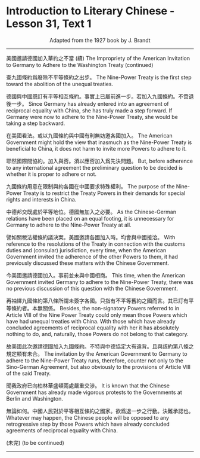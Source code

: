 # Introduction to Literary Chinese - Lesson 31, Text 1

<center>Adapted from the 1927 book by J. Brandt</center>

<!-- 美國邀請德國加入華約之不當(續)

查九國條約爲廢除不平等條約之出步德國與中國既訂有平等
相互條約事實上已屬前進一步若加入九國條約不啻退後一步
在美國看法或以九國條約與中國有利無妨邀各國加入耶然國
際間協約加入與否須以應否加入爲先決問題九國條約用意在
限制與約各國在中國要求特殊權利中德邦交既處於平等地位
德國無加入之必要譬如關稅法權條約議決案美國邀請各國加
入時均會與中國接洽今美國邀請德國加入事前並未與中國相
商再袖繹九國條約第八條所謂未簽字各國只指有不平等舊約
之國而言其已訂有平等條約者本無關係當然不在此列故美國
此次邀請德國加入九國條約不特與中德協定大有違背且與該

約第八條之規
定顯有未合聞
我政府已向柏
林華盛頓兩處
嚴重交涉無論
如何中國人民
對於平等相互
條約之國家欲
爲退一步之行
動決難承認也
(未完) -->

<!--

美國邀請德國加入華約之不當 (續)

查九國條約爲廢除不平等條約之出步。德國與中國既訂有平等
相互條約。事實上已屬前進一步。若加入九國條約。不啻退後一步。
在美國看法。或以九國條約與中國有利無妨邀各國加入。耶然國
際間協約。加入與否。須以應否加入爲先決問題。九國條約用意在
限制與約各國在中國要求特殊權利。中德邦交既處於平等地位。
德國無加入之必要。譬如關稅法權條約議決案。美國邀請各國加
入時。均會與中國接洽。今美國邀請德國加入。事前並未與中國相
商。再袖繹九國條約第八條所謂未簽字各國。只指有不平等舊約
之國而言。其已訂有平等條約者。本無關係。當然不在此列。故美國
此次邀請德國加入九國條約。不特與中德協定大有違背。且與該

約第八條之規
定顯有未合。聞
我政府已向柏
林華盛頓兩處
嚴重交涉。無論
如何。中國人民
對於平等相互
條約之國家。欲
爲退一步之行
動。決難承認也。

(未完)
-->

<!--

美國邀請德國加入華約之不當 (續)

查九國條約爲廢除不平等條約之出步。德國與中國既訂有平等相互條約。事實上已屬前進一步。若加入九國條約。不啻退後一步。在美國看法。或以九國條約與中國有利無妨邀各國加入。耶然國際間協約。加入與否。須以應否加入爲先決問題。九國條約用意在限制與約各國在中國要求特殊權利。中德邦交既處於平等地位。德國無加入之必要。譬如關稅法權條約議決案。美國邀請各國加入時。均會與中國接洽。今美國邀請德國加入。事前並未與中國相商。再袖繹九國條約第八條所謂未簽字各國。只指有不平等舊約之國而言。其已訂有平等條約者。本無關係。當然不在此列。故美國此次邀請德國加入九國條約。不特與中德協定大有違背。且與該約第八條之規定顯有未合。聞我政府已向柏林華盛頓兩處嚴重交涉。無論如何。中國人民對於平等相互條約之國家。欲爲退一步之行動。決難承認也。

(未完)
-->

<!--
1 TRANSLATION. THE IMPROPRIETY OF THE AMERICAN INVITATION TO GERMANY TO ADHERE TO THE WASHINGTON TREATY (continued). The Nine-Power Treaty is the first step toward the abolition of the unequal treaties. Since (m) Germany has already enter- ed into an agreement of reciprocal equality with China, she has truly made a step forward. If Germany were now to adhere to the Nine-Power Treaty, she would be taking a step backward. The American Government might hold the view that inasmuch as the Nine-Power Treaty is beneficial to China, it does not harm (無妨) to invite more Powers to adhere to it. But, before adherence to any international agreement the preliminary question to be decided is (爲先决問題) whether it is proper to adhere or not. The purpose(用意) of the Nine-Power Treaty is to restrict the Treaty Powers in their demands for special rights and interests in China. As the Chinese-German relations have been placed on an equal footing, it is unnecessary for Germany to adhere (to the Nine-Power Treaty) at all. With reference to the resolutions of the Treaty in connection with the customs duties and (consular) jurisdiction, every time, when the American Government invited the adherence of the other Powers to them, it had previously discussed (these matters) with the Chinese Government. This time, when the American Government invited Germany to adhere to the Nine-Power Treaty, there was no previous discussion of this question with the Chinese Government. Besides(), the non-signatory Powers referred to (所 調) in Article VIII of the Nine Power Treaty could only mean those Powers which have had unequal treaties with China. With those which have already concluded agreements of reciprocal equality with her it has absolutely nothing to do, and, naturally, those Powers do not belong to that

category(不在此例). The invitation by the American Govern- ment to Germany to adhere to the Nine-Power Treaty runs, therefore(故),counter not only to the Sino-German Agree- ment, but also obviously (1) to the provisions of Article VIII of the said Treaty. It is known ( 1 ) that the Chinese Govern- ment has already made vigorous protests (嚴重交涉) to the Governments at Berlin and Washington. Whatever may happen(無論如何), the Chinese people will be opposed ( 難承認) to any retrogressive step by those Powers which have already concluded agreements of reciprocal equality with China. (to be continued)

-->

---

美國邀請德國加入華約之不當 (續)
The Impropriety of the American Invitation to Germany to Adhere to the Washington Treaty (continued)

查九國條約爲廢除不平等條約之出步。
The Nine-Power Treaty is the first step toward the abolition of the unequal treaties.

德國與中國既訂有平等相互條約。事實上已屬前進一步。若加入九國條約。不啻退後一步。
Since Germany has already entered into an agreement of reciprocal equality with China, she has truly made a step forward. If Germany were now to adhere to the Nine-Power Treaty, she would be taking a step backward.

在美國看法。或以九國條約與中國有利無妨邀各國加入。
The American Government might hold the view that inasmuch as the Nine-Power Treaty is beneficial to China, it does not harm to invite more Powers to adhere to it.

耶然國際間協約。加入與否。須以應否加入爲先決問題。
But, before adherence to any international agreement the preliminary question to be decided is whether it is proper to adhere or not.

九國條約用意在限制與約各國在中國要求特殊權利。
The purpose of the Nine-Power Treaty is to restrict the Treaty Powers in their demands for special rights and interests in China.

中德邦交既處於平等地位。德國無加入之必要。
As the Chinese-German relations have been placed on an equal footing, it is unnecessary for Germany to adhere to the Nine-Power Treaty at all.

譬如關稅法權條約議決案。美國邀請各國加入時。均會與中國接洽。
With reference to the resolutions of the Treaty in connection with the customs duties and (consular) jurisdiction, every time, when the American Government invited the adherence of the other Powers to them, it had previously discussed these matters with the Chinese Government.

今美國邀請德國加入。事前並未與中國相商。
This time, when the American Government invited Germany to adhere to the Nine-Power Treaty, there was no previous discussion of this question with the Chinese Government.

再袖繹九國條約第八條所謂未簽字各國。只指有不平等舊約之國而言。其已訂有平等條約者。本無關係。
Besides, the non-signatory Powers referred to in Article VIII of the Nine Power Treaty could only mean those Powers which have had unequal treaties with China. With those which have already concluded agreements of reciprocal equality with her it has absolutely nothing to do, and, naturally, those Powers do not belong to that category.

故美國此次邀請德國加入九國條約。不特與中德協定大有違背。且與該約第八條之規定顯有未合。
The invitation by the American Government to Germany to adhere to the Nine-Power Treaty runs, therefore, counter not only to the Sino-German Agreement, but also obviously to the provisions of Article VIII of the said Treaty.

聞我政府已向柏林華盛頓兩處嚴重交涉。
It is known that the Chinese Government has already made vigorous protests to the Governments at Berlin and Washington.

無論如何。中國人民對於平等相互條約之國家。欲爲退一步之行動。決難承認也。
Whatever may happen, the Chinese people will be opposed to any retrogressive step by those Powers which have already concluded agreements of reciprocal equality with China.

(未完)
(to be continued)

---
